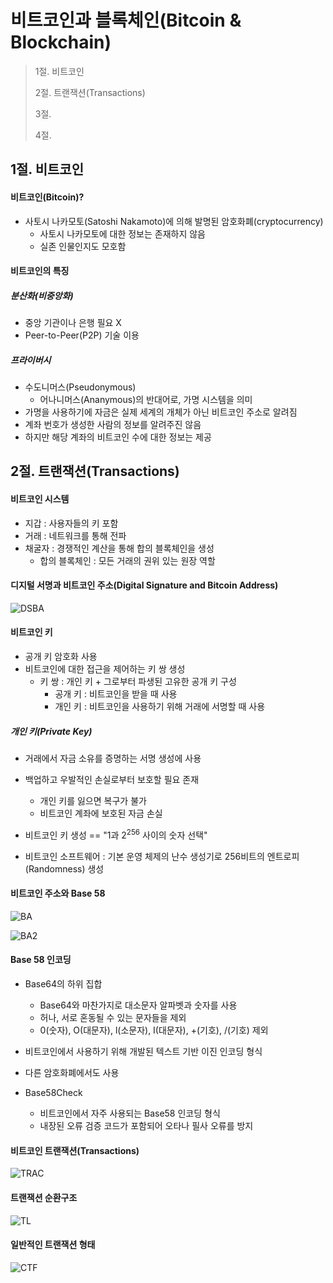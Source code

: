 # 비트코인과 블록체인(Bitcoin & Blockchain)

> 1절. 비트코인
>
> 2절. 트랜잭션(Transactions)
>
> 3절.
>
> 4절.

## 1절. 비트코인

#### 비트코인(Bitcoin)?

- 사토시 나카모토(Satoshi Nakamoto)에 의해 발명된 암호화폐(cryptocurrency)
  - 사토시 나카모토에 대한 정보는 존재하지 않음
  - 실존 인물인지도 모호함

#### 비트코인의 특징

##### 분산화(비중앙화)

- 중앙 기관이나 은행 필요 X
- Peer-to-Peer(P2P) 기술 이용

##### 프라이버시

- 수도니머스(Pseudonymous)
  - 어나니머스(Ananymous)의 반대어로, 가명 시스템을 의미
- 가명을 사용하기에 자금은 실제 세계의 개체가 아닌 비트코인 주소로 알려짐
- 계좌 번호가 생성한 사람의 정보를 알려주진 않음
- 하지만 해당 계좌의 비트코인 수에 대한 정보는 제공

## 2절. 트랜잭션(Transactions)

#### 비트코인 시스템

- 지갑 : 사용자들의 키 포함
- 거래 : 네트워크를 통해 전파
- 채굴자 : 경쟁적인 계산을 통해 합의 블록체인을 생성
  - 합의 블록체인 : 모든 거래의 권위 있는 원장 역할

#### 디지털 서명과 비트코인 주소(Digital Signature and Bitcoin Address)

![DSBA](https://github.com/BangYunseo/TIL/blob/main/Security/InformationSecurity/Image/Bitcoin/DSBA.PNG)

#### 비트코인 키

- 공개 키 암호화 사용
- 비트코인에 대한 접근을 제어하는 키 쌍 생성
  - 키 쌍 : 개인 키 + 그로부터 파생된 고유한 공개 키 구성
    - 공개 키 : 비트코인을 받을 때 사용
    - 개인 키 : 비트코인을 사용하기 위해 거래에 서명할 때 사용

##### 개인 키(Private Key)

- 거래에서 자금 소유를 증명하는 서명 생성에 사용

- 백업하고 우발적인 손실로부터 보호할 필요 존재

  - 개인 키를 잃으면 복구가 불가
  - 비트코인 계좌에 보호된 자금 손실

- 비트코인 키 생성 == "1과 $2^{256}$ 사이의 숫자 선택"
- 비트코인 소프트웨어 : 기본 운영 체제의 난수 생성기로 256비트의 엔트로피(Randomness) 생성

#### 비트코인 주소와 Base 58

![BA](https://github.com/BangYunseo/TIL/blob/main/Security/InformationSecurity/Image/Bitcoin/BA.PNG)

![BA2](https://github.com/BangYunseo/TIL/blob/main/Security/InformationSecurity/Image/Bitcoin/BA2.PNG)

#### Base 58 인코딩

- Base64의 하위 집합

  - Base64와 마찬가지로 대소문자 알파벳과 숫자를 사용
  - 허나, 서로 혼동될 수 있는 문자들을 제외
  - 0(숫자), O(대문자), l(소문자), I(대문자), +(기호), /(기호) 제외

- 비트코인에서 사용하기 위해 개발된 텍스트 기반 이진 인코딩 형식
- 다른 암호화폐에서도 사용

- Base58Check
  - 비트코인에서 자주 사용되는 Base58 인코딩 형식
  - 내장된 오류 검증 코드가 포함되어 오타나 필사 오류를 방지

#### 비트코인 트랜잭션(Transactions)

![TRAC](https://github.com/BangYunseo/TIL/blob/main/Security/InformationSecurity/Image/Bitcoin/TRAC.PNG)

#### 트랜잭션 순환구조

![TL](https://github.com/BangYunseo/TIL/blob/main/Security/InformationSecurity/Image/Bitcoin/TL.PNG)

#### 일반적인 트랜잭션 형태

![CTF](https://github.com/BangYunseo/TIL/blob/main/Security/InformationSecurity/Image/Bitcoin/CTF.PNG)
